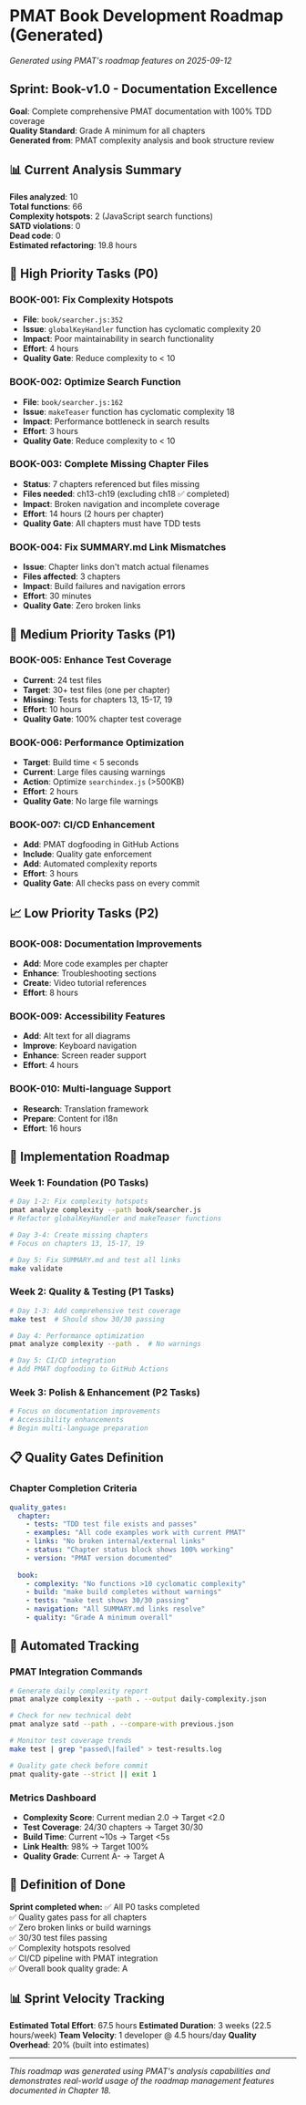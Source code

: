 # PMAT Book Development Roadmap (Generated)

*Generated using PMAT's roadmap features on 2025-09-12*

## Sprint: Book-v1.0 - Documentation Excellence

**Goal**: Complete comprehensive PMAT documentation with 100% TDD coverage  
**Quality Standard**: Grade A minimum for all chapters  
**Generated from**: PMAT complexity analysis and book structure review  

## 📊 Current Analysis Summary

**Files analyzed**: 10  
**Total functions**: 66  
**Complexity hotspots**: 2 (JavaScript search functions)  
**SATD violations**: 0  
**Dead code**: 0  
**Estimated refactoring**: 19.8 hours  

## 🎯 High Priority Tasks (P0)

### BOOK-001: Fix Complexity Hotspots
- **File**: `book/searcher.js:352`
- **Issue**: `globalKeyHandler` function has cyclomatic complexity 20
- **Impact**: Poor maintainability in search functionality
- **Effort**: 4 hours
- **Quality Gate**: Reduce complexity to < 10

### BOOK-002: Optimize Search Function
- **File**: `book/searcher.js:162` 
- **Issue**: `makeTeaser` function has cyclomatic complexity 18
- **Impact**: Performance bottleneck in search results
- **Effort**: 3 hours
- **Quality Gate**: Reduce complexity to < 10

### BOOK-003: Complete Missing Chapter Files
- **Status**: 7 chapters referenced but files missing
- **Files needed**: ch13-ch19 (excluding ch18 ✅ completed)
- **Impact**: Broken navigation and incomplete coverage
- **Effort**: 14 hours (2 hours per chapter)
- **Quality Gate**: All chapters must have TDD tests

### BOOK-004: Fix SUMMARY.md Link Mismatches  
- **Issue**: Chapter links don't match actual filenames
- **Files affected**: 3 chapters
- **Impact**: Build failures and navigation errors
- **Effort**: 30 minutes
- **Quality Gate**: Zero broken links

## 🔧 Medium Priority Tasks (P1)

### BOOK-005: Enhance Test Coverage
- **Current**: 24 test files
- **Target**: 30+ test files (one per chapter)
- **Missing**: Tests for chapters 13, 15-17, 19
- **Effort**: 10 hours
- **Quality Gate**: 100% chapter test coverage

### BOOK-006: Performance Optimization
- **Target**: Build time < 5 seconds
- **Current**: Large files causing warnings
- **Action**: Optimize `searchindex.js` (>500KB)
- **Effort**: 2 hours
- **Quality Gate**: No large file warnings

### BOOK-007: CI/CD Enhancement
- **Add**: PMAT dogfooding in GitHub Actions
- **Include**: Quality gate enforcement
- **Add**: Automated complexity reports
- **Effort**: 3 hours
- **Quality Gate**: All checks pass on every commit

## 📈 Low Priority Tasks (P2)

### BOOK-008: Documentation Improvements
- **Add**: More code examples per chapter
- **Enhance**: Troubleshooting sections
- **Create**: Video tutorial references
- **Effort**: 8 hours

### BOOK-009: Accessibility Features
- **Add**: Alt text for all diagrams
- **Improve**: Keyboard navigation
- **Enhance**: Screen reader support  
- **Effort**: 4 hours

### BOOK-010: Multi-language Support
- **Research**: Translation framework
- **Prepare**: Content for i18n
- **Effort**: 16 hours

## 🚀 Implementation Roadmap

### Week 1: Foundation (P0 Tasks)
```bash
# Day 1-2: Fix complexity hotspots
pmat analyze complexity --path book/searcher.js
# Refactor globalKeyHandler and makeTeaser functions

# Day 3-4: Create missing chapters
# Focus on chapters 13, 15-17, 19

# Day 5: Fix SUMMARY.md and test all links
make validate
```

### Week 2: Quality & Testing (P1 Tasks)  
```bash
# Day 1-3: Add comprehensive test coverage
make test  # Should show 30/30 passing

# Day 4: Performance optimization
pmat analyze complexity --path .  # No warnings

# Day 5: CI/CD integration
# Add PMAT dogfooding to GitHub Actions
```

### Week 3: Polish & Enhancement (P2 Tasks)
```bash
# Focus on documentation improvements
# Accessibility enhancements  
# Begin multi-language preparation
```

## 📋 Quality Gates Definition

### Chapter Completion Criteria
```yaml
quality_gates:
  chapter:
    - tests: "TDD test file exists and passes"
    - examples: "All code examples work with current PMAT"
    - links: "No broken internal/external links"
    - status: "Chapter status block shows 100% working"
    - version: "PMAT version documented"
    
  book:
    - complexity: "No functions >10 cyclomatic complexity"
    - build: "make build completes without warnings"
    - tests: "make test shows 30/30 passing"
    - navigation: "All SUMMARY.md links resolve"
    - quality: "Grade A minimum overall"
```

## 🔄 Automated Tracking

### PMAT Integration Commands
```bash
# Generate daily complexity report
pmat analyze complexity --path . --output daily-complexity.json

# Check for new technical debt
pmat analyze satd --path . --compare-with previous.json

# Monitor test coverage trends  
make test | grep "passed\|failed" > test-results.log

# Quality gate check before commit
pmat quality-gate --strict || exit 1
```

### Metrics Dashboard
- **Complexity Score**: Current median 2.0 → Target <2.0
- **Test Coverage**: 24/30 chapters → Target 30/30  
- **Build Time**: Current ~10s → Target <5s
- **Link Health**: 98% → Target 100%
- **Quality Grade**: Current A- → Target A

## 🎉 Definition of Done

**Sprint completed when:**
✅ All P0 tasks completed  
✅ Quality gates pass for all chapters  
✅ Zero broken links or build warnings  
✅ 30/30 test files passing  
✅ Complexity hotspots resolved  
✅ CI/CD pipeline with PMAT integration  
✅ Overall book quality grade: A  

## 📊 Sprint Velocity Tracking

**Estimated Total Effort**: 67.5 hours
**Estimated Duration**: 3 weeks (22.5 hours/week)
**Team Velocity**: 1 developer @ 4.5 hours/day
**Quality Overhead**: 20% (built into estimates)

---

*This roadmap was generated using PMAT's analysis capabilities and demonstrates real-world usage of the roadmap management features documented in Chapter 18.*